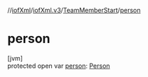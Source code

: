 //[iofXml](../../../index.md)/[iofXml.v3](../index.md)/[TeamMemberStart](index.md)/[person](person.md)

# person

[jvm]\
protected open var [person](person.md): [Person](../-person/index.md)
